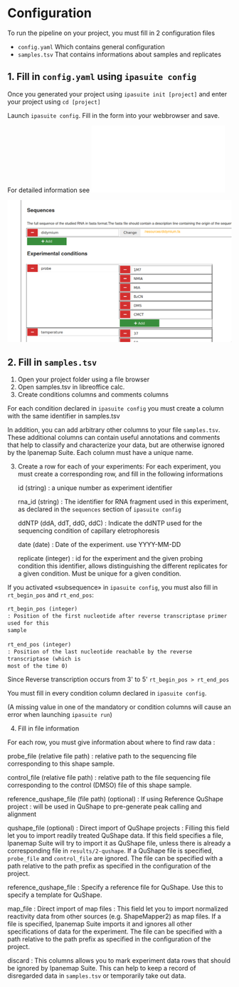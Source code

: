 # Configuration 

To run the pipeline on your project, you must fill in 2 configuration files

- `config.yaml` Which contains general configuration
- `samples.tsv` That contains informations about samples and replicates


## 1. Fill in `config.yaml`  using `ipasuite config`

Once you generated your project using `ipasuite init [project]` and enter your project using `cd [project]`

Launch `ipasuite config`. Fill in the form into your webbrowser and save.

For detailed information see ![Advanced configuration](config_yaml_ref.md)

![An illustration of the configurator web interface](configurator.png)




<!-- 
In order to get started with your project, you might look at thoses sections of
`config.yaml` or in the local web configurator:

sequences
: List the RNA molecules used in this project, and the path to there sequence

conditions
: List the experimental conditions which will be explored in this project

format
: Choose how the files will be named, in relation the your `conditions` section

rawdata
: If you want to import files from previous analysis, you should modify this section

qushape
: Input the configuration used with your capillary sequencer. (Channels) 

ipanemap
: Configure the execution conditions for IPANEMAP

footprint
: Configure the excutions of diffential analysisk

Others sections can stay untouch depending of your needs

To go futher : [](config_yaml_ref)
-->

## 2. Fill in `samples.tsv`

1. Open your project folder using a file browser
2. Open samples.tsv in libreoffice calc.
3. Create conditions columns and comments columns

For each condition declared in `ipasuite config` you must create a column with the same
identifier in samples.tsv

In addition, you can add arbitrary other columns to your file `samples.tsv`. These additional columns can contain useful annotations and comments that help to classify and characterize your data, but are otherwise ignored by the Ipanemap Suite. Each column must have a unique name.

3. Create a row for each of your experiments:
For each experiment, you must create a corresponding row, and fill in the following
informations

    id (string)
    : a unique number as experiment identifier
    
    rna_id (string)
    : The identifier for RNA fragment used in this experiment, as declared in the `sequences` section of `ipasuite config`
    
    ddNTP (ddA, ddT, ddG, ddC)
    : Indicate the ddNTP used for the sequencing condition of capillary eletrophoresis
    
    date (date)
    : Date of the experiment. use YYYY-MM-DD 
    
    replicate (integer)
    : id for the experiment and the given probing condition
      this identifier, allows distinguishing the different replicates for a given condition. Must be unique for a given condition.

If you activated «subsequence» in `ipasuite config`, you must also fill in `rt_begin_pos` and `rt_end_pos`:

    rt_begin_pos (integer)
    : Position of the first nucleotide after reverse transcriptase primer used for this
    sample

    rt_end_pos (integer)
    : Position of the last nucleotide reachable by the reverse transcriptase (which is
    most of the time 0)

Since Reverse transcription occurs from 3' to 5' `rt_begin_pos > rt_end_pos`


You must fill in every condition column declared in `ipasuite config`.


(A missing value in one of the mandatory or condition columns will cause an error when launching `ipasuite run`)

4. Fill in file information

For each row, you must give information about where to find raw data :

probe_file (relative file path)
: relative path to the sequencing file corresponding to this shape sample. 

control_file (relative file path)
: relative path to the file sequencing file corresponding to the control (DMSO) file of this shape sample.

reference_qushape_file (file path) (optional)
: If using Reference QuShape project : will be used in QuShape to pre-generate peak calling and alignment

qushape_file (optional)
: Direct import of QuShape projects : Filling this field let you to import readily treated QuShape data. If this field specifies a file, Ipanemap Suite will try to import it as QuShape file, unless there is already a corresponding file in `results/2-qushape`. If a QuShape file is specified, `probe_file` and `control_file` are ignored.
The file can be specified with a path relative to the path prefix as
specified in the configuration of the project.

reference_qushape_file
: Specify a reference file for QuShape. Use this to specify a template for QuShape.

map_file
: Direct import of map files : This field let you to import normalized reactivity data from other sources (e.g. ShapeMapper2) as map files. If a file is specified, Ipanemap Suite imports it and ignores all other specifications of data for the experiment.
The file can be specified with a path relative to the path prefix as
specified in the configuration of the project.

discard
: This columns allows you to mark experiment data rows that should be ignored by Ipanemap Suite. This can help to keep a record of disregarded data in `samples.tsv` or temporarily take out data.

<!--
For each type of experimental condition, you must declare it in the `condition_names` of `config.yaml` file the name declared in the config file must be the same as the on in `samples.tsv`
In order to generate unambiguous file name, you must also add the conditions in the `format` section



#### Examples :

probe (string)
: Which probe was used in this sample (1M7, BzCN, NMIA, DMS, etc.)

temperature (int)
: temperature At which probing was
performed 

magnesium (string)
: Did the sample buffer contained Magnesium during probing (Mg / noMg)?

interaction (string)
: What other molecule/RNA was present with the probed RNA during the probing step.

### Optional columns
-->


